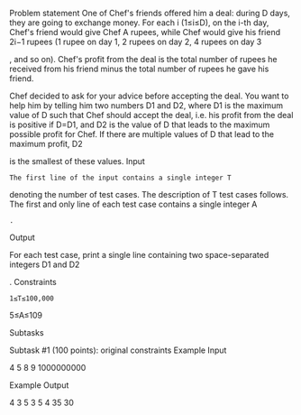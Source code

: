 Problem statement
One of Chef's friends offered him a deal: during D days, they are going to exchange money. For each i (1≤i≤D), on the i-th day, Chef's friend would give Chef A rupees, while Chef would give his friend 2i−1 rupees (1 rupee on day 1, 2 rupees on day 2, 4 rupees on day 3

, and so on). Chef's profit from the deal is the total number of rupees he received from his friend minus the total number of rupees he gave his friend.

Chef decided to ask for your advice before accepting the deal. You want to help him by telling him two numbers D1
and D2, where D1 is the maximum value of D such that Chef should accept the deal, i.e. his profit from the deal is positive if D=D1, and D2 is the value of D that leads to the maximum possible profit for Chef. If there are multiple values of D that lead to the maximum profit, D2

is the smallest of these values.
Input

    The first line of the input contains a single integer T

denoting the number of test cases. The description of T
test cases follows.
The first and only line of each test case contains a single integer A

    .

Output

For each test case, print a single line containing two space-separated integers D1
and D2

.
Constraints

    1≤T≤100,000

5≤A≤109

Subtasks

Subtask #1 (100 points): original constraints
Example Input

4
5
8
9
1000000000

Example Output

4 3
5 3
5 4
35 30
